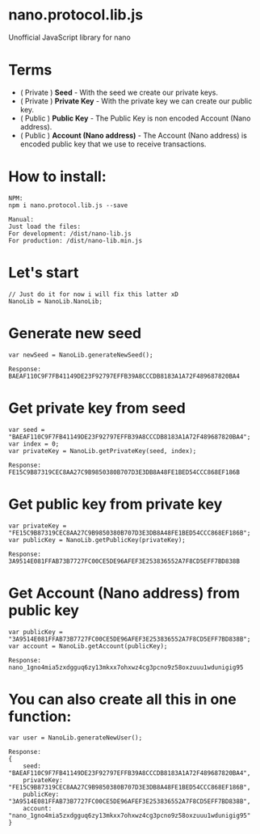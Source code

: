 
# nano.protocol.lib.js
Unofficial JavaScript library for nano  
  
# Terms  

 - ( Private ) **Seed** - With the seed we create our private keys.
 - ( Private ) **Private Key** - With the private key we can create our public key.
 - ( Public ) **Public Key** - The Public Key is non encoded Account (Nano address). 
 - ( Public ) **Account (Nano address)** - The Account (Nano address) is encoded public key that we use to receive transactions.
 
 # How to install:
 	NPM:
 	npm i nano.protocol.lib.js --save
 	
 	Manual:
 	Just load the files:
 	For development: /dist/nano-lib.js
	For production: /dist/nano-lib.min.js
 	
 # Let's start
 	// Just do it for now i will fix this latter xD
 	NanoLib = NanoLib.NanoLib;
 # Generate new seed
	var newSeed = NanoLib.generateNewSeed(); 
	
	Response:
	BAEAF110C9F7FB41149DE23F92797EFFB39A8CCCDB8183A1A72F489687820BA4
 # Get private key from seed
 	var seed = "BAEAF110C9F7FB41149DE23F92797EFFB39A8CCCDB8183A1A72F489687820BA4";
 	var index = 0;
	var privateKey = NanoLib.getPrivateKey(seed, index);
	
	Response:
	FE15C9B87319CEC8AA27C9B9850380B707D3E3DB8A48FE1BED54CCC868EF186B
 # Get public key from private key
 	var privateKey = "FE15C9B87319CEC8AA27C9B9850380B707D3E3DB8A48FE1BED54CCC868EF186B";
	var publicKey = NanoLib.getPublicKey(privateKey); 
	
	Response:
	3A9514E081FFAB73B7727FC00CE5DE96AFEF3E253836552A7F8CD5EFF7BD838B
 # Get Account (Nano address) from public key
 	var publicKey = "3A9514E081FFAB73B7727FC00CE5DE96AFEF3E253836552A7F8CD5EFF7BD838B";
	var account = NanoLib.getAccount(publicKey);
	
	Response:
	nano_1gno4mia5zxdgguq6zy13mkxx7ohxwz4cg3pcno9z58oxzuuu1wdunigig95
 # You can also create all this in one function:
 	var user = NanoLib.generateNewUser();
 	
 	Response:
	{
		seed: "BAEAF110C9F7FB41149DE23F92797EFFB39A8CCCDB8183A1A72F489687820BA4",
		privateKey: "FE15C9B87319CEC8AA27C9B9850380B707D3E3DB8A48FE1BED54CCC868EF186B",
		publicKey: "3A9514E081FFAB73B7727FC00CE5DE96AFEF3E253836552A7F8CD5EFF7BD838B",
		account: "nano_1gno4mia5zxdgguq6zy13mkxx7ohxwz4cg3pcno9z58oxzuuu1wdunigig95"
	}